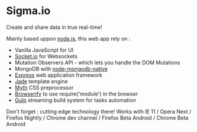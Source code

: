 Sigma.io
===============

Create and share data in true real-time!

Mainly based uppon [node.js](http://nodejs.org/), this web app rely on :

* Vanilla JavaScript for UI
* [Socket.io](http://socket.io/) for Websockets
* Mutation Observers API - which lets you handle the DOM Mutations
* MongoDB with [node-mongodb-native](https://github.com/mongodb/node-mongodb-native)
* [Express](http://expressjs.com/) web application framework
* [Jade](http://jade-lang.com/) template engine
* [Myth](http://www.myth.io/) CSS preprocessor
* [Browserify](http://browserify.org/) to use require('module') in the browser
* [Gulp](http://gulpjs.com/) streaming build system for tasks automation

Don't forget : cutting edge technology there! Works with IE 11 / Opera Next / Firefox Nightly / Chrome dev channel / Firefox Beta Android / Chrome Beta Android


